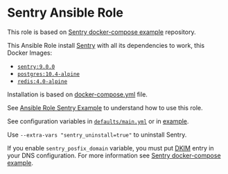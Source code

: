 # Sentry Ansible Role

This role is based on [Sentry docker-compose example](https://github.com/Its-Alex/sentry-docker-example) repository.

This Ansible Role install [Sentry](https://sentry.io) with all its dependencies to work, this Docker Images:

- [`sentry:9.0.0`](https://hub.docker.com/_/sentry/)
- [`postgres:10.4-alpine`](https://hub.docker.com/_/postgres/)
- [`redis:4.0-alpine`](https://hub.docker.com/_/redis/)

Installation is based on [docker-compose.yml](templates/docker-compose.yml) file.

See [Ansible Role Sentry Example](https://github.com/harobed/ansible-role-sentry-example) to understand how to use this role.

See configuration variables in [`defaults/main.yml`](defaults/main.yml) or in [example](https://github.com/harobed/ansible-role-sentry-example/blob/master/inventory/group_vars/all.yml).

Use  `--extra-vars "sentry_uninstall=true"` to uninstall Sentry.

If you enable `sentry_posfix_domain` variable, you must put [DKIM](https://en.wikipedia.org/wiki/DomainKeys_Identified_Mail) entry in your DNS configuration. For more information see [Sentry docker-compose example](https://github.com/Its-Alex/sentry-docker-example).
